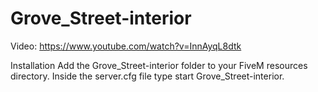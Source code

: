 # Grove_Street-interior
Video: https://www.youtube.com/watch?v=InnAyqL8dtk

Installation
Add the Grove_Street-interior folder to your FiveM resources directory.
Inside the server.cfg file type start Grove_Street-interior.

